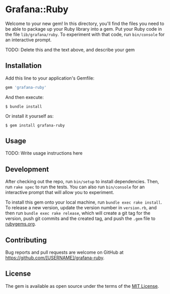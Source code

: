 # Grafana::Ruby

Welcome to your new gem! In this directory, you'll find the files you need to be able to package up your Ruby library into a gem. Put your Ruby code in the file `lib/grafana/ruby`. To experiment with that code, run `bin/console` for an interactive prompt.

TODO: Delete this and the text above, and describe your gem

## Installation

Add this line to your application's Gemfile:

```ruby
gem 'grafana-ruby'
```

And then execute:

    $ bundle install

Or install it yourself as:

    $ gem install grafana-ruby

## Usage

TODO: Write usage instructions here

## Development

After checking out the repo, run `bin/setup` to install dependencies. Then, run `rake spec` to run the tests. You can also run `bin/console` for an interactive prompt that will allow you to experiment.

To install this gem onto your local machine, run `bundle exec rake install`. To release a new version, update the version number in `version.rb`, and then run `bundle exec rake release`, which will create a git tag for the version, push git commits and the created tag, and push the `.gem` file to [rubygems.org](https://rubygems.org).

## Contributing

Bug reports and pull requests are welcome on GitHub at https://github.com/[USERNAME]/grafana-ruby.

## License

The gem is available as open source under the terms of the [MIT License](https://opensource.org/licenses/MIT).
